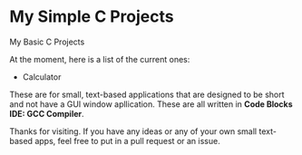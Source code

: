 # My Simple C Projects
My Basic C Projects

At the moment, here is a list of the current ones:
* Calculator

These are for small, text-based applications that are designed to be short and not have a GUI window apllication. These are all written in **Code Blocks IDE: GCC Compiler**.

Thanks for visiting. If you have any ideas or any of your own small text-based apps, feel free to put in a pull request or an issue.
